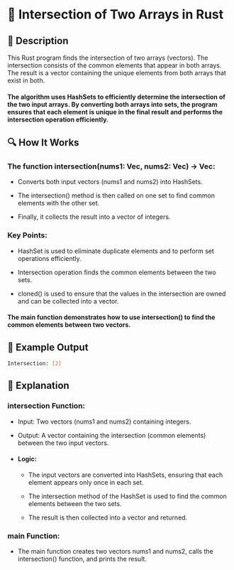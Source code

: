 
# 📌 Intersection of Two Arrays in Rust

## 🚀 Description
This Rust program finds the intersection of two arrays (vectors). The intersection consists of the common elements that appear in both arrays. The result is a vector containing the unique elements from both arrays that exist in both.

#### The algorithm uses HashSets to efficiently determine the intersection of the two input arrays. By converting both arrays into sets, the program ensures that each element is unique in the final result and performs the intersection operation efficiently.

## 🔍 How It Works
### The function intersection(nums1: Vec<i32>, nums2: Vec<i32>) -> Vec<i32>:

- Converts both input vectors (nums1 and nums2) into HashSets.

- The intersection() method is then called on one set to find common elements with the other set.

- Finally, it collects the result into a vector of integers.

### Key Points:
- HashSet is used to eliminate duplicate elements and to perform set operations efficiently.

- Intersection operation finds the common elements between the two sets.

- cloned() is used to ensure that the values in the intersection are owned and can be collected into a vector.

#### The main function demonstrates how to use intersection() to find the common elements between two vectors.

## 🎯 Example Output
```sh
Intersection: [2]
```

## 📂 Explanation
### intersection Function:
- Input: Two vectors (nums1 and nums2) containing integers.

- Output: A vector containing the intersection (common elements) between the two input vectors.

- #### Logic:

     - The input vectors are converted into HashSets, ensuring that each element appears only once in each set.

     - The intersection method of the HashSet is used to find the common elements between the two sets.

     - The result is then collected into a vector and returned.

### main Function:
- The main function creates two vectors nums1 and nums2, calls the intersection() function, and prints the result.
